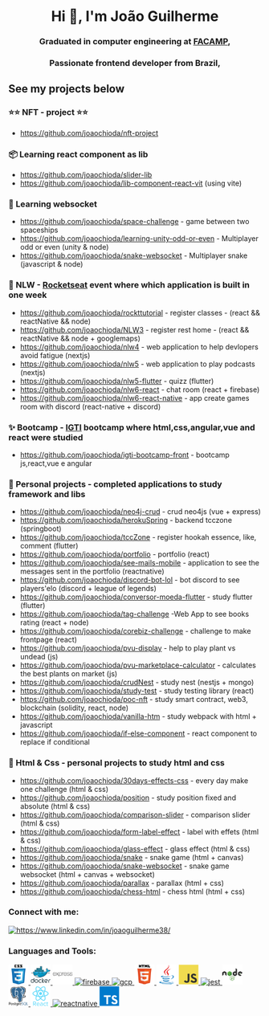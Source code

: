 <h1 align="center">Hi 👋, I'm João Guilherme</h1>
<h3 align="center">Graduated in computer engineering at <a href="https://www.facamp.com.br/" target="_blank">FACAMP</a>,</h3>
<h3 align="center">Passionate frontend developer from Brazil,</h3>

<h2>See my projects below</h2>

<h3> ⭐⭐ NFT - project ⭐⭐ </h3>

*  https://github.com/joaochioda/nft-project

<h3> 📦 Learning react component as lib </h3>

* https://github.com/joaochioda/slider-lib
* https://github.com/joaochioda/lib-component-react-vit (using vite)

<h3>🚄 Learning websocket</h3>

* https://github.com/joaochioda/space-challenge - game between two spaceships
* https://github.com/joaochioda/learning-unity-odd-or-even - Multiplayer odd or even (unity & node)
* https://github.com/joaochioda/snake-websocket - Multiplayer snake (javascript & node)

<h3>🚀 NLW - <a href="https://rocketseat.com.br/ " target="_blank">Rocketseat</a> event where which application is built in one week</h3>

* https://github.com/joaochioda/rockttutorial - register classes - (react && reactNative && node)
* https://github.com/joaochioda/NLW3 - register rest home - (react && reactNative && node + googlemaps)
* https://github.com/joaochioda/nlw4 - web application to help devlopers avoid fatigue (nextjs)
* https://github.com/joaochioda/nlw5 - web application to play podcasts (nextjs)
* https://github.com/joaochioda/nlw5-flutter - quizz (flutter)
* https://github.com/joaochioda/nlw6-react - chat room (react + firebase)
* https://github.com/joaochioda/nlw6-react-native - app create games room with discord (react-native + discord)

<h3>✨ Bootcamp - <a href="https://www.igti.com.br/ " target="_blank">IGTI</a> bootcamp where html,css,angular,vue and react were studied</h3>

* https://github.com/joaochioda/igti-bootcamp-front - bootcamp js,react,vue e angular

<h3>🤩 Personal projects - completed applications to study framework and libs</h3>

* https://github.com/joaochioda/neo4j-crud - crud neo4js (vue + express)
* https://github.com/joaochioda/herokuSpring - backend tcczone (springboot)
* https://github.com/joaochioda/tccZone - register hookah essence, like, comment (flutter)
* https://github.com/joaochioda/portfolio - portfolio (react)
* https://github.com/joaochioda/see-mails-mobile - application to see the messages sent in the portfolio (reactnative)
* https://github.com/joaochioda/discord-bot-lol - bot discord to see players'elo (discord + league of legends)
* https://github.com/joaochioda/conversor-moeda-flutter - study flutter (flutter)
* https://github.com/joaochioda/tag-challenge -Web App to see books rating (react + node)
* https://github.com/joaochioda/corebiz-challenge - challenge to make frontpage (react)
* https://github.com/joaochioda/pvu-display - help to play plant vs undead (js)
* https://github.com/joaochioda/pvu-marketplace-calculator - calculates the best plants on market (js)
* https://github.com/joaochioda/crudNest - study nest (nestjs + mongo)
* https://github.com/joaochioda/study-test - study testing library (react)
* https://github.com/joaochioda/poc-nft - study smart contract, web3, blockchain (solidity, react, node)
* https://github.com/joaochioda/vanilla-htm - study webpack with html + javascript
* https://github.com/joaochioda/if-else-component - react component to replace if conditional
<h3>🎃 Html & Css - personal projects to study html and css</h3>

* https://github.com/joaochioda/30days-effects-css - every day make one challenge (html & css)
* https://github.com/joaochioda/position - study position fixed and absolute (html & css)
* https://github.com/joaochioda/comparison-slider - comparison slider (html & css)
* https://github.com/joaochioda/form-label-effect - label with effets (html & css)
* https://github.com/joaochioda/glass-effect - glass effect (html & css)
* https://github.com/joaochioda/snake - snake game (html + canvas)
* https://github.com/joaochioda/snake-websocket - snake game websocket (html + canvas + websocket)
* https://github.com/joaochioda/parallax - parallax (html + css)
* https://github.com/joaochioda/chess-html - chess html (html + css)

<h3 align="left">Connect with me:</h3>
<p align="left">
<a href="https://www.linkedin.com/in/joaoguilherme38/" target="blank"><img align="center" src="https://raw.githubusercontent.com/rahuldkjain/github-profile-readme-generator/master/src/images/icons/Social/linked-in-alt.svg" alt="https://www.linkedin.com/in/joaoguilherme38/" height="30" width="40" /></a>
</p>

<h3 align="left">Languages and Tools:</h3>

<p align="left"> <a href="https://www.w3schools.com/css/" target="_blank"> <img src="https://raw.githubusercontent.com/devicons/devicon/master/icons/css3/css3-original-wordmark.svg" alt="css3" width="40" height="40"/> </a> <a href="https://www.docker.com/" target="_blank"> <img src="https://raw.githubusercontent.com/devicons/devicon/master/icons/docker/docker-original-wordmark.svg" alt="docker" width="40" height="40"/> </a> <a href="https://expressjs.com" target="_blank"> <img src="https://raw.githubusercontent.com/devicons/devicon/master/icons/express/express-original-wordmark.svg" alt="express" width="40" height="40"/> </a> <a href="https://firebase.google.com/" target="_blank"> <img src="https://www.vectorlogo.zone/logos/firebase/firebase-icon.svg" alt="firebase" width="40" height="40"/> </a> <a href="https://cloud.google.com" target="_blank"> <img src="https://www.vectorlogo.zone/logos/google_cloud/google_cloud-icon.svg" alt="gcp" width="40" height="40"/> </a> <a href="https://www.w3.org/html/" target="_blank"> <img src="https://raw.githubusercontent.com/devicons/devicon/master/icons/html5/html5-original-wordmark.svg" alt="html5" width="40" height="40"/> </a> <a href="https://www.java.com" target="_blank"> <img src="https://raw.githubusercontent.com/devicons/devicon/master/icons/java/java-original.svg" alt="java" width="40" height="40"/> </a> <a href="https://developer.mozilla.org/en-US/docs/Web/JavaScript" target="_blank"> <img src="https://raw.githubusercontent.com/devicons/devicon/master/icons/javascript/javascript-original.svg" alt="javascript" width="40" height="40"/> </a> <a href="https://jestjs.io" target="_blank"> <img src="https://www.vectorlogo.zone/logos/jestjsio/jestjsio-icon.svg" alt="jest" width="40" height="40"/> </a> <a href="https://nodejs.org" target="_blank"> <img src="https://raw.githubusercontent.com/devicons/devicon/master/icons/nodejs/nodejs-original-wordmark.svg" alt="nodejs" width="40" height="40"/> </a> <a href="https://www.postgresql.org" target="_blank"> <img src="https://raw.githubusercontent.com/devicons/devicon/master/icons/postgresql/postgresql-original-wordmark.svg" alt="postgresql" width="40" height="40"/> </a> <a href="https://reactjs.org/" target="_blank"> <img src="https://raw.githubusercontent.com/devicons/devicon/master/icons/react/react-original-wordmark.svg" alt="react" width="40" height="40"/> </a> <a href="https://reactnative.dev/" target="_blank"> <img src="https://reactnative.dev/img/header_logo.svg" alt="reactnative" width="40" height="40"/> </a> <a href="https://www.typescriptlang.org/" target="_blank"> <img src="https://raw.githubusercontent.com/devicons/devicon/master/icons/typescript/typescript-original.svg" alt="typescript" width="40" height="40"/> </a> </p>
